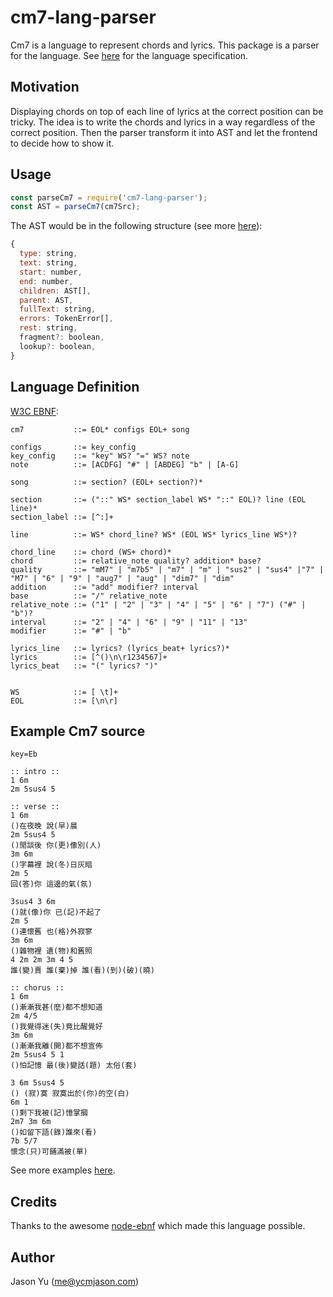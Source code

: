# cm7-lang-parser

Cm7 is a language to represent chords and lyrics. This package is a parser for the language. See [here](docs/spec.md) for the language specification.

## Motivation
Displaying chords on top of each line of lyrics at the correct position can be tricky. The idea is to write the chords and lyrics in a way regardless of the correct position. Then the parser transform it into AST and let the frontend to decide how to show it.

## Usage

```js
const parseCm7 = require('cm7-lang-parser');
const AST = parseCm7(cm7Src);
```

The AST would be in the following structure (see more [here](https://github.com/menduz/node-ebnf/blob/master/src/Parser.ts)):

```js
{
  type: string,
  text: string,
  start: number,
  end: number,
  children: AST[],
  parent: AST,
  fullText: string,
  errors: TokenError[],
  rest: string,
  fragment?: boolean,
  lookup?: boolean,
}
```

## Language Definition

[W3C EBNF](https://www.ietf.org/rfc/rfc4627.txt):

```bnf
cm7           ::= EOL* configs EOL+ song

configs       ::= key_config
key_config    ::= "key" WS? "=" WS? note
note          ::= [ACDFG] "#" | [ABDEG] "b" | [A-G]

song          ::= section? (EOL+ section?)*

section       ::= ("::" WS* section_label WS* "::" EOL)? line (EOL line)*
section_label ::= [^:]+

line          ::= WS* chord_line? WS* (EOL WS* lyrics_line WS*)?

chord_line    ::= chord (WS+ chord)*
chord         ::= relative_note quality? addition* base?
quality       ::= "mM7" | "m7b5" | "m7" | "m" | "sus2" | "sus4" |"7" | "M7" | "6" | "9" | "aug7" | "aug" | "dim7" | "dim"
addition      ::= "add" modifier? interval
base          ::= "/" relative_note
relative_note ::= ("1" | "2" | "3" | "4" | "5" | "6" | "7") ("#" | "b")?
interval      ::= "2" | "4" | "6" | "9" | "11" | "13"
modifier      ::= "#" | "b"

lyrics_line   ::= lyrics? (lyrics_beat+ lyrics?)*
lyrics        ::= [^()\n\r1234567]+
lyrics_beat   ::= "(" lyrics? ")"


WS            ::= [ \t]+
EOL           ::= [\n\r]

```

## Example Cm7 source

```
key=Eb

:: intro ::
1 6m
2m 5sus4 5

:: verse ::
1 6m
()在夜晚 說(早)晨
2m 5sus4 5
()閒談後 你(更)像別(人)
3m 6m
()字幕裡 說(冬)日灰暗
2m 5
回(答)你 這邊的氣(氛)

3sus4 3 6m
()就(像)你 已(記)不起了
2m 5
()連懷舊 也(格)外寂寥
3m 6m
()雜物裡 遺(物)和舊照
4 2m 2m 3m 4 5
誰(變)賣 誰(棄)掉 誰(看)(到)(破)(曉)

:: chorus ::
1 6m
()漸漸我甚(麼)都不想知道
2m 4/5
()我覺得迷(失)竟比醒覺好
3m 6m
()漸漸我離(開)都不想宣佈
2m 5sus4 5 1
()怕記憶 最(後)變話(題) 太俗(套)

3 6m 5sus4 5
() (寂)寞 寂寞出於(你)的空(白)
6m 1
()剩下我被(記)憶掌摑
2m7 3m 6m
()如留下語(錄)誰來(看)
7b 5/7
懷念(只)可鋪滿被(單)
```

See more examples [here](./test/cm7s).

## Credits

Thanks to the awesome [node-ebnf](https://github.com/menduz/node-ebnf) which made this language possible.

## Author

Jason Yu (me@ycmjason.com)
